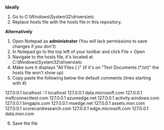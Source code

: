 **Ideally**
1. Go to C:\Windows\System32\drivers\etc
2. Replace hosts file with the hosts file in this repository.

**Alternatively**
1. Open Notepad as **administrator** (You will lack permissions to save changes if you don't)
2. In Notepad go to the top left of your toolbar and click File > Open
3. Navigate to the hosts file, it's located at C:\Windows\System32\drivers\etc
4. Make sure it displays "All Files (*.*)" (if it's on "Text Documents (*.txt)" the hosts file won't show up)
5. Copy paste the following below the default comments (lines starting with #)

127.0.0.1       localhost
::1             localhost
127.0.0.1  data.microsoft.com
127.0.0.1  msftconnecttest.com
127.0.0.1  azureedge.net
127.0.0.1  activity.windows.com
127.0.0.1  bingapis.com
127.0.0.1  msedge.net
127.0.0.1  assets.msn.com
127.0.0.1  scorecardresearch.com
127.0.0.1  edge.microsoft.com
127.0.0.1  data.msn.com

6. Save the file
